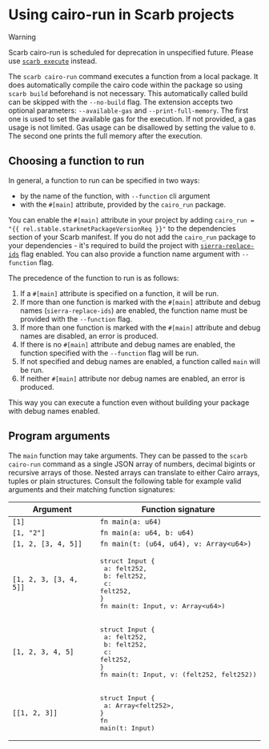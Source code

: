 <script setup>
import { data as rel } from "../../github.data";
</script>

# Using cairo-run in Scarb projects <Badge type="warning" text="deprecated" />

> [!WARNING]
> Scarb cairo-run is scheduled for deprecation in unspecified future.
> Please use [`scarb execute`](./execute.md) instead.

The `scarb cairo-run` command executes a function from a local package.
It does automatically compile the cairo code within the package so using `scarb build` beforehand is not necessary.
This automatically called build can be skipped with the `--no-build` flag.
The extension accepts two optional parameters: `--available-gas` and `--print-full-memory`.
The first one is used to set the available gas for the execution.
If not provided, a gas usage is not limited.
Gas usage can be disallowed by setting the value to `0`.
The second one prints the full memory after the execution.

## Choosing a function to run

In general, a function to run can be specified in two ways:

- by the name of the function, with `--function` cli argument
- with the `#[main]` attribute, provided by the `cairo_run` package.

You can enable the `#[main]` attribute in your project by
adding `cairo_run = "{{ rel.stable.starknetPackageVersionReq }}"` to the dependencies section of your Scarb manifest.
If you do not add the `cairo_run` package to your dependencies - it's required to build the project
with [`sierra-replace-ids`](../reference/manifest#sierra-replace-ids) flag enabled.
You can also provide a function name argument with `--function` flag.

The precedence of the function to run is as follows:

1. If a `#[main]` attribute is specified on a function, it will be run.
2. If more than one function is marked with the `#[main]` attribute and debug names (`sierra-replace-ids`) are enabled,
   the function name must be provided with the `--function` flag.
3. If more than one function is marked with the `#[main]` attribute and debug names are disabled, an error is produced.
4. If there is no `#[main]` attribute and debug names are enabled, the function specified with the `--function` flag
   will be run.
5. If not specified and debug names are enabled, a function called `main` will be run.
6. If neither `#[main]` attribute nor debug names are enabled, an error is produced.

This way you can execute a function even without building your package with debug names enabled.

## Program arguments

The `main` function may take arguments. They can be passed to the `scarb cairo-run` command as a single JSON array of
numbers, decimal bigints or recursive arrays of those. Nested arrays can translate to either Cairo arrays, tuples or
plain structures. Consult the following table for example valid arguments and their matching function signatures:

| Argument               | Function signature                                                                                                              |
| ---------------------- | ------------------------------------------------------------------------------------------------------------------------------- |
| `[1]`                  | `fn main(a: u64)`                                                                                                               |
| `[1, "2"]`             | `fn main(a: u64, b: u64)`                                                                                                       |
| `[1, 2, [3, 4, 5]]`    | `fn main(t: (u64, u64), v: Array<u64>)`                                                                                         |
| `[1, 2, 3, [3, 4, 5]]` | <pre>struct Input {<br/> a: felt252,<br/> b: felt252,<br/> c: felt252,<br/>}<br/>fn main(t: Input, v: Array\<u64>)</pre>        |
| `[1, 2, 3, 4, 5]`      | <pre>struct Input {<br/> a: felt252,<br/> b: felt252,<br/> c: felt252,<br/>}<br/>fn main(t: Input, v: (felt252, felt252))</pre> |
| `[[1, 2, 3]]`          | <pre>struct Input {<br/> a: Array\<felt252>,<br/>}<br/>fn main(t: Input)</pre>                                                  |
